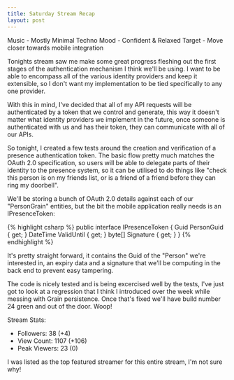 ```yaml
---
title: Saturday Stream Recap
layout: post
---
```


Music - Mostly Minimal Techno
Mood - Confident & Relaxed
Target - Move closer towards mobile integration

Tonights stream saw me make some great progress fleshing out the first stages of the authentication mechanism I think we'll be using. I want to be able to encompass all of the various identity providers and keep it extensible, so I don't want my implementation to be tied specifically to any one provider.

With this in mind, I've decided that all of my API requests will be authenticated by a token that we control and generate, this way it doesn't matter what identity providers we implement in the future, once someone is authenticated with us and has their token, they can communicate with all of our APIs.

So tonight, I created a few tests around the creation and verification of a presence authentication token. The basic flow pretty much matches the OAuth 2.0 specification, so users will be able to delegate parts of their identity to the presence system, so it can be utilised to do things like "check this person is on my friends list, or is a friend of a friend before they can ring my doorbell".

We'll be storing a bunch of OAuth 2.0 details against each of our "PersonGrain" entities, but the bit the mobile application really needs is an IPresenceToken:

{% highlight csharp %}
    public interface IPresenceToken
    {
        Guid PersonGuid { get; }
        DateTime ValidUntil { get; }
        byte[] Signature { get; }
    }
{% endhighlight %}

It's pretty straight forward, it contains the Guid of the "Person" we're interested in, an expiry data and a signature that we'll be computing in the back end to prevent easy tampering.

The code is nicely tested and is being excercised well by the tests, I've just got to look at a regression that I think I introduced over the week while messing with Grain persistence. Once that's fixed we'll have build number 24 green and out of the door. Woop!

Stream Stats:
 - Followers: 38 (+4)
 - View Count: 1107 (+106)
 - Peak Viewers: 23 (0)
 
 I was listed as the top featured streamer for this entire stream, I'm not sure why!